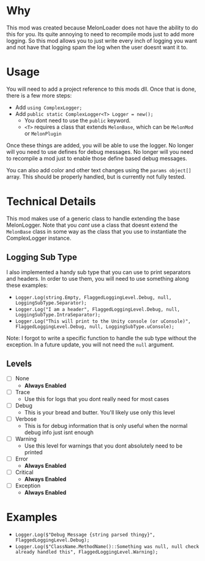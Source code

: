 # Why
This mod was created because MelonLoader does not have the ability to do this for you. Its quite annoying to need to recompile mods just to add more logging. So this mod allows you to just write every inch of logging you want and not have that logging spam the log when the user doesnt want it to.

# Usage
You will need to add a project reference to this mods dll. Once that is done, there is a few more steps:
- Add `using ComplexLogger;`
- Add `public static ComplexLogger<T> Logger = new();`
    - You dont need to use the `public` keyword.
    - `<T>` requires a class that extends `MelonBase`, which can be `MelonMod` or `MelonPlugin`

Once these things are added, you will be able to use the logger. No longer will you need to use defines for debug messages. No longer will you need to recompile a mod just to enable those define based debug messages.

You can also add color and other text changes using the `params object[]` array. This should be properly handled, but is currently not fully tested.

# Technical Details
This mod makes use of a generic class to handle extending the base MelonLogger. Note that you _cant_ use a class that doesnt extend the `MelonBase` class in some way as the class that you use to instantiate the ComplexLogger instance.

## Logging Sub Type
I also implemented a handy sub type that you can use to print separators and headers. In order to use them, you will need to use something along these examples:
- `Logger.Log(string.Empty, FlaggedLoggingLevel.Debug, null, LoggingSubType.Separator);`
- `Logger.Log("I am a header", FlaggedLoggingLevel.Debug, null, LoggingSubType.IntraSeparator);`
- `Logger.Log("This will print to the Unity console (or uConsole)", FlaggedLoggingLevel.Debug, null, LoggingSubType.uConsole);`

Note: I forgot to write a specific function to handle the sub type without the exception. In a future update, you will not need the `null` argument.

## Levels
- [ ] None
    - **Always Enabled**
- [ ] Trace
    - Use this for logs that you dont really need for most cases
- [ ] Debug
    - This is your bread and butter. You'll likely use only this level
- [ ] Verbose
    - This is for debug information that is only useful when the normal debug info just isnt enough
- [ ] Warning
    - Use this level for warnings that you dont absolutely need to be printed
- [ ] Error
    - **Always Enabled**
- [ ] Critical
    - **Always Enabled**
- [ ] Exception
    - **Always Enabled**

# Examples
- `Logger.Log($"Debug Message {string parsed thingy}", FlaggedLoggingLevel.Debug);`
- `Logger.Log($"ClassName.MethodName()::Something was null, null check already handled this", FlaggedLoggingLevel.Warning);`